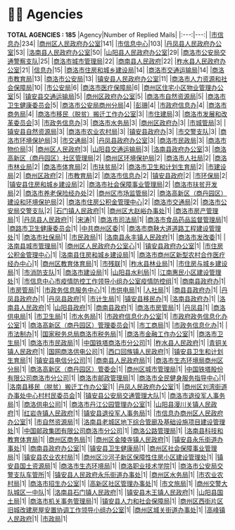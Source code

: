 # 👮‍♀️ Agencies
__TOTAL AGENCIES : 185__
|Agency|Number of Replied Mails|
|:---:|---:|
|[市信息办](市信息办.md)|234|
|[商州区人民政府办公室](商州区人民政府办公室.md)|141|
|[市信息中心](市信息中心.md)|103|
|[丹凤县人民政府办公室](丹凤县人民政府办公室.md)|53|
|[洛南县人民政府办公室](洛南县人民政府办公室.md)|50|
|[山阳县人民政府办公室](山阳县人民政府办公室.md)|29|
|[商洛市公安局交通警察支队](商洛市公安局交通警察支队.md)|25|
|[商洛市城市管理局](商洛市城市管理局.md)|22|
|[商南县人民政府](商南县人民政府.md)|22|
|[柞水县人民政府办公室](柞水县人民政府办公室.md)|21|
|[信息办](信息办.md)|15|
|[商洛市住房和城乡建设局](商洛市住房和城乡建设局.md)|14|
|[商洛市交通运输局](商洛市交通运输局.md)|14|
|[商洛市教育局](商洛市教育局.md)|13|
|[商洛市公安局](商洛市公安局.md)|13|
|[镇安县人民政府办公室](镇安县人民政府办公室.md)|11|
|[商洛市人力资源和社会保障局](商洛市人力资源和社会保障局.md)|10|
|[市公安局](市公安局.md)|6|
|[商洛市医疗保障局](商洛市医疗保障局.md)|6|
|[商州区住宅小区物业管理办公室](商州区住宅小区物业管理办公室.md)|5|
|[镇安县交通运输局](镇安县交通运输局.md)|5|
|[商州区政府办公室](商州区政府办公室.md)|5|
|[商洛市自然资源局](商洛市自然资源局.md)|5|
|[商洛市卫生健康委员会](商洛市卫生健康委员会.md)|5|
|[商洛市公安局商州分局](商洛市公安局商州分局.md)|4|
|[彭珊](彭珊.md)|4|
|[市政府信息办](市政府信息办.md)|4|
|[商洛市商务局](商洛市商务局.md)|4|
|[商洛市移民（脱贫）搬迁工作办公室](商洛市移民（脱贫）搬迁工作办公室.md)|3|
|[市住建局](市住建局.md)|3|
|[商洛市发展和改革委员会](商洛市发展和改革委员会.md)|3|
|[市政务信息办](市政务信息办.md)|3|
|[商洛市水务局](商洛市水务局.md)|3|
|[商州区政府办](商州区政府办.md)|3|
|[市城管局](市城管局.md)|3|
|[镇安县自然资源局](镇安县自然资源局.md)|3|
|[商洛市农业农村局](商洛市农业农村局.md)|3|
|[镇安县政府办](镇安县政府办.md)|3|
|[市交警支队](市交警支队.md)|3|
|[商洛市环境保护局](商洛市环境保护局.md)|3|
|[市交通局](市交通局.md)|3|
|[丹凤县政府办公室](丹凤县政府办公室.md)|3|
|[商洛市民政局](商洛市民政局.md)|3|
|[商洛市物价局](商洛市物价局.md)|3|
|[商州区人民政府](商州区人民政府.md)|3|
|[山阳县交通运输局](山阳县交通运输局.md)|3|
|[洛南县政府办公室](洛南县政府办公室.md)|3|
|[商洛高新区（商丹园区）社区管理局](商洛高新区（商丹园区）社区管理局.md)|2|
|[商州区环境保护局](商州区环境保护局.md)|2|
|[商洛市人社局](商洛市人社局.md)|2|
|[商洛市林业局](商洛市林业局.md)|2|
|[商洛市体育局](商洛市体育局.md)|2|
|[市扶贫局](市扶贫局.md)|2|
|[商洛市卫生和计划生育局](商洛市卫生和计划生育局.md)|2|
|[市建设局](市建设局.md)|2|
|[商州区政府](商州区政府.md)|2|
|[市教育局](市教育局.md)|2|
|[商洛市信息办](商洛市信息办.md)|2|
|[镇安县政府](镇安县政府.md)|2|
|[市环保局](市环保局.md)|2|
|[镇安县住房和城乡建设局](镇安县住房和城乡建设局.md)|2|
|[商洛市社会保障事业管理局](商洛市社会保障事业管理局.md)|2|
|[商洛市扶贫开发局](商洛市扶贫开发局.md)|2|
|[商洛市养老保险经办处](商洛市养老保险经办处.md)|2|
|[商州区市场监管局](商州区市场监管局.md)|2|
|[商洛高新区（商丹园区）建设和环境保护局](商洛高新区（商丹园区）建设和环境保护局.md)|2|
|[商洛市住房公积金管理中心](商洛市住房公积金管理中心.md)|2|
|[商洛市交通局](商洛市交通局.md)|2|
|[商洛市公安局交警支队](商洛市公安局交警支队.md)|2|
|[石门镇人民政府](石门镇人民政府.md)|1|
|[商州区大赵峪办事处](商州区大赵峪办事处.md)|1|
|[商洛市房产管理局](商洛市房产管理局.md)|1|
|[丹凤县人民政府](丹凤县人民政府.md)|1|
|[宋涛](宋涛.md)|1|
|[商洛市司法局](商洛市司法局.md)|1|
|[商洛市食品药品监督管理局](商洛市食品药品监督管理局.md)|1|
|[商路市卫生健康委员会](商路市卫生健康委员会.md)|1|
|[中共商州区委](中共商州区委.md)|1|
|[商洛市商鞅大道道路工程建设管理处](商洛市商鞅大道道路工程建设管理处.md)|1|
|[商洛市社保局](商洛市社保局.md)|1|
|[市民政局](市民政局.md)|1|
|[洛南县永丰镇人民政府](洛南县永丰镇人民政府.md)|1|
|[商洛市发改委](商洛市发改委.md)|1|
|[洛南县城市管理局](洛南县城市管理局.md)|1|
|[商州区人民政府办公室心](商州区人民政府办公室心.md)|1|
|[镇安县政府办公室](镇安县政府办公室.md)|1|
|[市住房公积金管理中心](市住房公积金管理中心.md)|1|
|[洛南县住房和城乡建设局](洛南县住房和城乡建设局.md)|1|
|[商洛市商州区新型农村合作医疗经办中心](商洛市商州区新型农村合作医疗经办中心.md)|1|
|[商州区教育体育局](商州区教育体育局.md)|1|
|[市残联](市残联.md)|1|
|[柞水县林业局](柞水县林业局.md)|1|
|[市住房与城乡建设局](市住房与城乡建设局.md)|1|
|[市消防支队](市消防支队.md)|1|
|[商洛市建设局](商洛市建设局.md)|1|
|[山阳县水利局](山阳县水利局.md)|1|
|[江南惠民小区建设管理处](江南惠民小区建设管理处.md)|1|
|[市信息中心市疫情防控工作领导小组办公室疫情防控组](市信息中心市疫情防控工作领导小组办公室疫情防控组.md)|1|
|[商南县政府办](商南县政府办.md)|1|
|[市房管局](市房管局.md)|1|
|[市政务信息服务中心](市政务信息服务中心.md)|1|
|[市供电局](市供电局.md)|1|
|[人社局](人社局.md)|1|
|[商县县政府办](商县县政府办.md)|1|
|[丹凤县政府办](丹凤县政府办.md)|1|
|[丹凤县政府](丹凤县政府.md)|1|
|[市计生局](市计生局.md)|1|
|[镇安县移民办](镇安县移民办.md)|1|
|[洛南县政府办](洛南县政府办.md)|1|
|[洛南县人民政府](洛南县人民政府.md)|1|
|[山阳县政府](山阳县政府.md)|1|
|[商南县政府](商南县政府.md)|1|
|[商洛市房管局](商洛市房管局.md)|1|
|[丹凤县](丹凤县.md)|1|
|[商洛供电局](商洛供电局.md)|1|
|[市卫生局](市卫生局.md)|1|
|[市水务局](市水务局.md)|1|
|[市政府信息化办公室](市政府信息化办公室.md)|1|
|[市政府政务信息化办公室](市政府政务信息化办公室.md)|1|
|[商洛高新区（商丹园区）管理委员会](商洛高新区（商丹园区）管理委员会.md)|1|
|[市工商局](市工商局.md)|1|
|[市政务信息化办](市政务信息化办.md)|1|
|[市法制办](市法制办.md)|1|
|[国家税务总局商洛市税务局](国家税务总局商洛市税务局.md)|1|
|[商洛市金融工作办公室](商洛市金融工作办公室.md)|1|
|[商洛市卫生局](商洛市卫生局.md)|1|
|[商洛市市民政局](商洛市市民政局.md)|1|
|[中国铁塔商洛市分公司](中国铁塔商洛市分公司.md)|1|
|[柞水县人民政府](柞水县人民政府.md)|1|
|[青铜关镇人民政府](青铜关镇人民政府.md)|1|
|[国网商洛供电公司](国网商洛供电公司.md)|1|
|[西口回族镇人民政府](西口回族镇人民政府.md)|1|
|[镇安县卫生和计划生育局](镇安县卫生和计划生育局.md)|1|
|[镇安县电信分公司](镇安县电信分公司.md)|1|
|[商南县人民政府局](商南县人民政府局.md)|1|
|[商洛市生态环境局商州区分局](商洛市生态环境局商州区分局.md)|1|
|[商洛高新区（商丹园区）管委会](商洛高新区（商丹园区）管委会.md)|1|
|[商州区城市管理局](商州区城市管理局.md)|1|
|[中国铁塔股份有限公司商洛市分公司](中国铁塔股份有限公司商洛市分公司.md)|1|
|[商洛市邮政管理局](商洛市邮政管理局.md)|1|
|[商洛市全民健身服务指导中心](商洛市全民健身服务指导中心.md)|1|
|[洛南县移民（脱贫）搬迁工作办公室](洛南县移民（脱贫）搬迁工作办公室.md)|1|
|[丹凤人民政府办公室](丹凤人民政府办公室.md)|1|
|[商州区刘湾街道办事处中心村村民委员会](商州区刘湾街道办事处中心村村民委员会.md)|1|
|[镇安县公安局交通管理大队](镇安县公安局交通管理大队.md)|1|
|[商洛市退役军人事务局](商洛市退役军人事务局.md)|1|
|[商洛供电公司](商洛供电公司.md)|1|
|[商洛市丹江公园管理办公室](商洛市丹江公园管理办公室.md)|1|
|[山阳县漫川关镇人民政府](山阳县漫川关镇人民政府.md)|1|
|[红岩寺镇人民政府](红岩寺镇人民政府.md)|1|
|[镇安县退役军人事务局](镇安县退役军人事务局.md)|1|
|[市信息办商州区人民政府办公室](市信息办商州区人民政府办公室.md)|1|
|[市自然资源局](市自然资源局.md)|1|
|[洛南县老城区地下综合管廊及基础设施项目建设管理处](洛南县老城区地下综合管廊及基础设施项目建设管理处.md)|1|
|[中国邮政集团有限公司商洛市分公司](中国邮政集团有限公司商洛市分公司.md)|1|
|[商洛公路管理局](商洛公路管理局.md)|1|
|[洛南县科技和教育体育局](洛南县科技和教育体育局.md)|1|
|[商州区商务局](商州区商务局.md)|1|
|[商州区金陵寺镇人民政府](商州区金陵寺镇人民政府.md)|1|
|[镇安县永乐街道办事处](镇安县永乐街道办事处.md)|1|
|[商南县政府办公室](商南县政府办公室.md)|1|
|[镇安县卫生健康局](镇安县卫生健康局.md)|1|
|[商州区社会保障事业管理局](商州区社会保障事业管理局.md)|1|
|[镇安县农业农村局](镇安县农业农村局.md)|1|
|[商州区沙河子新区保障性住房小区建设管理处](商州区沙河子新区保障性住房小区建设管理处.md)|1|
|[镇安县国土资源局](镇安县国土资源局.md)|1|
|[商洛市生态环境局](商洛市生态环境局.md)|1|
|[商洛职业技术学院](商洛职业技术学院.md)|1|
|[商洛市公安局交警支队车管所](商洛市公安局交警支队车管所.md)|1|
|[镇安县人民政府永乐街道办事处](镇安县人民政府永乐街道办事处.md)|1|
|[商州区水务局](商州区水务局.md)|1|
|[市农业农村局](市农业农村局.md)|1|
|[商洛市招生办公室](商洛市招生办公室.md)|1|
|[高新区社区管理办事处](高新区社区管理办事处.md)|1|
|[市文旅局](市文旅局.md)|1|
|[商州交警大队城区一中队](商州交警大队城区一中队.md)|1|
|[洛南县石门镇人民政府](洛南县石门镇人民政府.md)|1|
|[镇安县木王镇人民政府](镇安县木王镇人民政府.md)|1|
|[山阳县国土局](山阳县国土局.md)|1|
|[商洛市机关事务管理局](商洛市机关事务管理局.md)|1|
|[镇安县人力和社会保障局](镇安县人力和社会保障局.md)|1|
|[商州区西街片区旧城改建房屋安置协调工作领导小组办公室](商州区西街片区旧城改建房屋安置协调工作领导小组办公室.md)|1|
|[商州区城关街道办事处](商州区城关街道办事处.md)|1|
|[高峰镇人民政府](高峰镇人民政府.md)|1|
|[市政局](市政局.md)|1|
